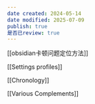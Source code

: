 ```yaml
---
date created: 2024-05-14
date modified: 2025-07-09
publish: true
是否已review: true
---
```


[[obsidian卡顿问题定位方法]]

[[Settings profiles]]  

[[Chronology]]

[[Various Complements]]

